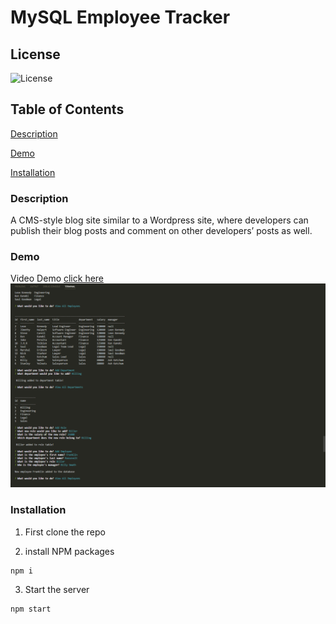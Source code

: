 # MySQL Employee Tracker


## License

![License](https://img.shields.io/badge/license-MIT-00beef)

## Table of Contents

[Description](#description)

[Demo](#demo)

[Installation](#installation)


### Description

A CMS-style blog site similar to a Wordpress site, where developers can publish their blog posts and comment on other developers’ posts as well.

### Demo

Video Demo [click here](https://drive.google.com/file/d/1JSnKlvSlvMAlENsvjbK4pZZEAEySpirV/view)
![Screenshot](https://github.com/MartaS333/mysql_employee_tracker/blob/main/assets/screenshot.png)

### Installation

1. First clone the repo

2. install NPM packages
 ```sh
 npm i
 ```

 3. Start the server
 ```sh
 npm start
 ```
